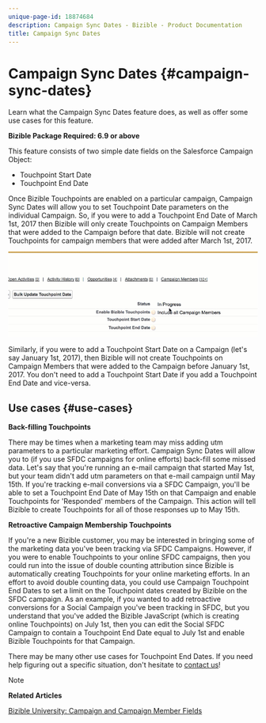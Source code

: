 ```yaml
---
unique-page-id: 18874684
description: Campaign Sync Dates - Bizible - Product Documentation
title: Campaign Sync Dates
---
```


# Campaign Sync Dates {#campaign-sync-dates}

Learn what the Campaign Sync Dates feature does, as well as offer some use cases for this feature.

**Bizible Package Required: 6.9 or above**

This feature consists of two simple date fields on the Salesforce Campaign Object:

* Touchpoint Start Date
* Touchpoint End Date

Once Bizible Touchpoints are enabled on a particular campaign, Campaign Sync Dates will allow you to set Touchpoint Date parameters on the individual Campaign. So, if you were to add a Touchpoint End Date of March 1st, 2017 then Bizible will only create Touchpoints on Campaign Members that were added to the Campaign before that date. Bizible will not create Touchpoints for campaign members that were added after March 1st, 2017.

![](assets/1.gif)

Similarly, if you were to add a Touchpoint Start Date on a Campaign (let's say January 1st, 2017), then Bizible will not create Touchpoints on Campaign Members that were added to the Campaign before January 1st, 2017. You don't need to add a Touchpoint Start Date if you add a Touchpoint End Date and vice-versa.

## Use cases  {#use-cases}

**Back-filling Touchpoints**

There may be times when a marketing team may miss adding utm parameters to a particular marketing effort. Campaign Sync Dates will allow you to (if you use SFDC campaigns for online efforts) back-fill some missed data. Let's say that you're running an e-mail campaign that started May 1st, but your team didn't add utm parameters on that e-mail campaign until May 15th. If you're tracking e-mail conversions via a SFDC Campaign, you'll be able to set a Touchpoint End Date of May 15th on that Campaign and enable Touchpoints for 'Responded' members of the Campaign. This action will tell Bizible to create Touchpoints for all of those responses up to May 15th.

**Retroactive Campaign Membership Touchpoints**

If you're a new Bizible customer, you may be interested in bringing some of the marketing data you've been tracking via SFDC Campaigns. However, if you were to enable Touchpoints to your online SFDC campaigns, then you could run into the issue of double counting attribution since Bizible is automatically creating Touchpoints for your online marketing efforts. In an effort to avoid double counting data, you could use Campaign Touchpoint End Dates to set a limit on the Touchpoint dates created by Bizible on the SFDC campaign. As an example, if you wanted to add retroactive conversions for a Social Campaign you've been tracking in SFDC, but you understand that you've added the Bizible JavaScript (which is creating online Touchpoints) on July 1st, then you can edit the Social SFDC Campaign to contain a Touchpoint End Date equal to July 1st and enable Bizible Touchpoints for that Campaign.

There may be many other use cases for Touchpoint End Dates. If you need help figuring out a specific situation, don't hesitate to [contact us](http://docs.marketo.com/cdn-cgi/l/email-protection#7f0c0a0f0f100d0b3f1d1605161d131a511c1012)!

>[!NOTE]
>
>**Related Articles**
>
>[Bizible University: Campaign and Campaign Member Fields](https://learn.bizible.com/2-bizible-customization/137720https://universityonline.marketo.com/courses/bizible-fundamentals-channel-management/#/page/5c63007334d9f0367662b758)

